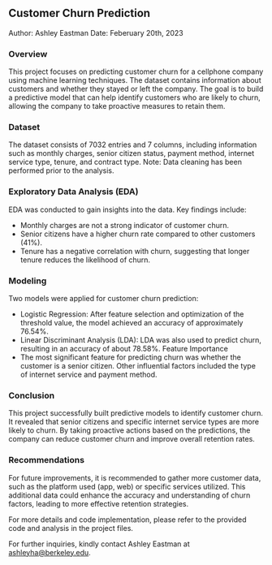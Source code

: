 ## Customer Churn Prediction 
Author: Ashley Eastman
Date: Feberuary 20th, 2023

### Overview
This project focuses on predicting customer churn for a cellphone company using machine learning techniques. The dataset contains information about customers and whether they stayed or left the company. The goal is to build a predictive model that can help identify customers who are likely to churn, allowing the company to take proactive measures to retain them.

### Dataset
The dataset consists of 7032 entries and 7 columns, including information such as monthly charges, senior citizen status, payment method, internet service type, tenure, and contract type. Note: Data cleaning has been performed prior to the analysis.

### Exploratory Data Analysis (EDA)
EDA was conducted to gain insights into the data. Key findings include:

- Monthly charges are not a strong indicator of customer churn.
- Senior citizens have a higher churn rate compared to other customers (41%).
- Tenure has a negative correlation with churn, suggesting that longer tenure reduces the likelihood of churn.

### Modeling
Two models were applied for customer churn prediction:

- Logistic Regression: After feature selection and optimization of the threshold value, the model achieved an accuracy of approximately 76.54%.
- Linear Discriminant Analysis (LDA): LDA was also used to predict churn, resulting in an accuracy of about 78.58%.
Feature Importance
- The most significant feature for predicting churn was whether the customer is a senior citizen. Other influential factors included the type of internet service and payment method.

### Conclusion
This project successfully built predictive models to identify customer churn. It revealed that senior citizens and specific internet service types are more likely to churn. By taking proactive actions based on the predictions, the company can reduce customer churn and improve overall retention rates.

### Recommendations
For future improvements, it is recommended to gather more customer data, such as the platform used (app, web) or specific services utilized. This additional data could enhance the accuracy and understanding of churn factors, leading to more effective retention strategies.

For more details and code implementation, please refer to the provided code and analysis in the project files.

For further inquiries, kindly contact Ashley Eastman at ashleyha@berkeley.edu.
